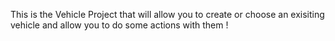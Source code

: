 This is the Vehicle Project that will allow you to create or choose an exisiting vehicle and allow you to do some actions with them !
